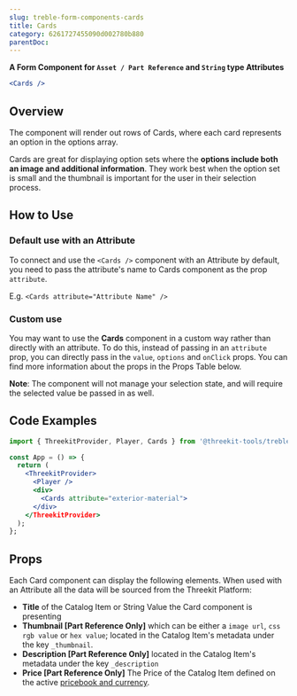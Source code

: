 ```yaml
---
slug: treble-form-components-cards
title: Cards
category: 6261727455090d002780b880
parentDoc:
---
```


**A Form Component for `Asset / Part Reference` and `String` type Attributes**

```jsx
<Cards />
```

## Overview

The component will render out rows of Cards, where each card represents an option in the options array.

Cards are great for displaying option sets where the **options include both an image and additional information**. They work best when the option set is small and the thumbnail is important for the
user in their selection process.

## How to Use

### Default use with an Attribute

To connect and use the `<Cards />` component with an Attribute by default, you need to pass the attribute's name
to Cards component as the prop `attribute`.

E.g. `<Cards attribute="Attribute Name" />`

### Custom use

You may want to use the **Cards** component in a custom way rather than directly
with an attribute. To do this, instead of passing in an `attribute` prop, you
can directly pass in the `value`, `options` and `onClick` props. You can find more
information about the props in the Props Table below.

**Note**: The component will not manage your selection state, and will require
the selected value be passed in as well.

## Code Examples

```jsx
import { ThreekitProvider, Player, Cards } from '@threekit-tools/treble';

const App = () => {
  return (
    <ThreekitProvider>
      <Player />
      <div>
        <Cards attribute="exterior-material">
      </div>
    </ThreekitProvider>
  );
};
```

## Props

Each Card component can display the following elements. When used
with an Attribute all the data will be sourced from the Threekit Platform:

- **Title** of the Catalog Item or String Value the Card component is presenting
- **Thumbnail [Part Reference Only]** which can be either a `image url`, `css rgb value` or
  `hex value`; located in the Catalog Item's metadata under the key `_thumbnail`.
- **Description [Part Reference Only]** located in the Catalog Item's metadata
  under the key `_description`
- **Price [Part Reference Only]** The Price of the Catalog Item defined on the
  active [pricebook and currency](https://docs.threekit.com/docs/adding-pricing).
